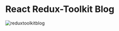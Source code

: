 <h1>React Redux-Toolkit Blog</h1>


![reduxtoolkitblog](https://user-images.githubusercontent.com/38325801/209167754-e421336c-7067-44e1-8894-ccfe212e2c5a.png)